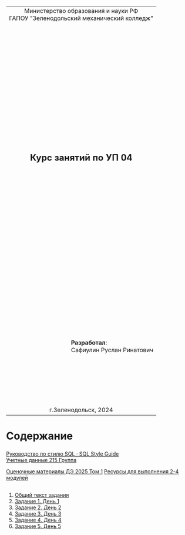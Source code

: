 <table style="width: 100%;">
  <tr>
    <td style="text-align: center; border: none;"> 
        Министерство образования и науки РФ <br/>
        ГАПОУ "Зеленодольский механический колледж"
    </td>
  </tr>
  <tr>
    <td style="text-align: center; border: none; height: 45em;">
        <h2>
            Курс занятий по УП 04
        </h2>
    </td>
  </tr>
  <tr>
    <td style="text-align: right; border: none; height: 20em;">
        <div style="float: right;" align="left">
            <b>Разработал</b>: <br/>
            Сафиулин Руслан Ринатович
        </div>
    </td>
  </tr>
  <tr>
    <td style="text-align: center; border: none; height: 1em;">
        г.Зеленодольск, 2024
    </td>
  </tr>
</table>

<div style="page-break-after: always;"></div>

# Содержание

### 

[Руководство по стилю SQL · SQL Style Guide](https://www.sqlstyle.guide/ru/)<br/>
[Учетные данные 215 Группа](docs/215.md)

[Оценочные материалы ДЭ 2025 Том 1](OM_DE2025.pdf)
[Ресурсы для выполнения 2-4 модулей](Resources%20_090207-1-2025.zip)

## 

1. [Общий текст задания](TASK.MD)
2. [Задание 1. День 1](TASK1.MD)
3. [Задание 2. День 2](TASK2.MD)
4. [Задание 3. День 3](TASK3.MD)
5. [Задание 4. День 4](TASK4.MD)
6. [Задание 5. День 5](TASK5.MD)
